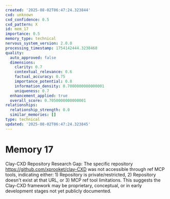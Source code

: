 ```yaml
---
created: '2025-08-02T06:47:24.323844'
cxd: unknown
cxd_confidence: 0.5
cxd_pattern: X
id: mem_17
importance: 0.5
memory_type: technical
nervous_system_version: 2.0.0
processing_timestamp: 1754142444.3238468
quality:
  auto_approved: false
  dimensions:
    clarity: 0.7
    contextual_relevance: 0.6
    factual_accuracy: 0.75
    importance_potential: 0.8
    information_density: 0.7000000000000001
    uniqueness: 0.7
  enhancement_applied: true
  overall_score: 0.7050000000000001
relationships:
  relationship_strength: 0.0
  similar_memories: []
type: technical
updated: '2025-08-02T06:47:24.323845'
---
```


# Memory 17

Clay-CXD Repository Research Gap: The specific repository https://github.com/xprooket/clay-CXD was not accessible through ref MCP tools, indicating either: 1) Repository is private/restricted, 2) Repository doesn't exist at that URL, or 3) MCP ref tool limitations. This suggests the Clay-CXD framework may be proprietary, conceptual, or in early development stages not yet publicly documented.